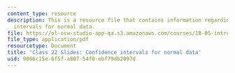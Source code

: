 ```yaml
---
content_type: resource
description: This is a resource file that contains information regarding confidence
  intervals for normal data.
file: https://ol-ocw-studio-app-qa.s3.amazonaws.com/courses/18-05-introduction-to-probability-and-statistics-spring-2014/9066c15e6f5fa80754f0ebf79db2097d_MIT18_05S14_class22slides.pdf
file_type: application/pdf
resourcetype: Document
title: 'Class 22 Slides: Confidence intervals for normal data'
uid: 9066c15e-6f5f-a807-54f0-ebf79db2097d
---
```

